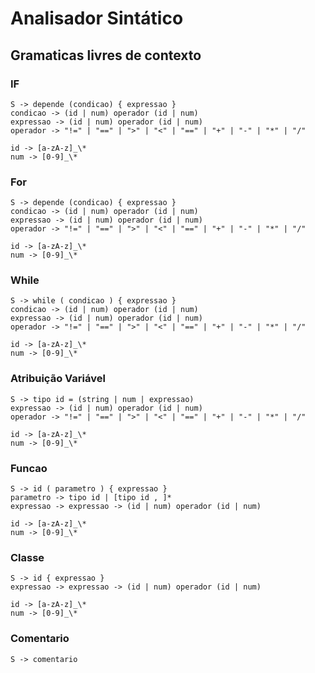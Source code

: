 # Analisador Sintático

## Gramaticas livres de contexto

### IF

```
S -> depende (condicao) { expressao }
condicao -> (id | num) operador (id | num)
expressao -> (id | num) operador (id | num)
operador -> "!=" | "==" | ">" | "<" | "==" | "+" | "-" | "*" | "/"

id -> [a-zA-z]_\*
num -> [0-9]_\*
```

### For

```
S -> depende (condicao) { expressao }
condicao -> (id | num) operador (id | num)
expressao -> (id | num) operador (id | num)
operador -> "!=" | "==" | ">" | "<" | "==" | "+" | "-" | "*" | "/"

id -> [a-zA-z]_\*
num -> [0-9]_\*
```

### While

```
S -> while ( condicao ) { expressao }
condicao -> (id | num) operador (id | num)
expressao -> (id | num) operador (id | num)
operador -> "!=" | "==" | ">" | "<" | "==" | "+" | "-" | "*" | "/"

id -> [a-zA-z]_\*
num -> [0-9]_\*
```

### Atribuição Variável

```
S -> tipo id = (string | num | expressao)
expressao -> (id | num) operador (id | num)
operador -> "!=" | "==" | ">" | "<" | "==" | "+" | "-" | "*" | "/"

id -> [a-zA-z]_\*
num -> [0-9]_\*
```

### Funcao

```
S -> id ( parametro ) { expressao }
parametro -> tipo id | [tipo id , ]*
expressao -> expressao -> (id | num) operador (id | num)

id -> [a-zA-z]_\*
num -> [0-9]_\*
```

### Classe

```
S -> id { expressao }
expressao -> expressao -> (id | num) operador (id | num)

id -> [a-zA-z]_\*
num -> [0-9]_\*
```

### Comentario

```
S -> comentario
```
























